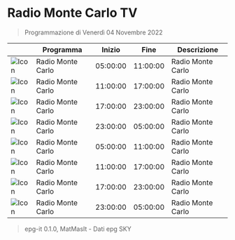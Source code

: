 # Radio Monte Carlo TV
> Programmazione di Venerdì 04 Novembre 2022

||Programma|Inizio|Fine|Descrizione|
|---|---|---|---|---|
|![Icon](https://guidatv.sky.it/uuid/Musica_Cover_Ein_MY0UX.png)|Radio Monte Carlo|05:00:00|11:00:00|Radio Monte Carlo
|![Icon](https://guidatv.sky.it/uuid/Musica_Cover_Ein_MY0UX.png)|Radio Monte Carlo|11:00:00|17:00:00|Radio Monte Carlo
|![Icon](https://guidatv.sky.it/uuid/Musica_Cover_Ein_MY0UX.png)|Radio Monte Carlo|17:00:00|23:00:00|Radio Monte Carlo
|![Icon](https://guidatv.sky.it/uuid/Musica_Cover_Ein_MY0UX.png)|Radio Monte Carlo|23:00:00|05:00:00|Radio Monte Carlo
|![Icon](https://guidatv.sky.it/uuid/Musica_Cover_Ein_MY0UX.png)|Radio Monte Carlo|05:00:00|11:00:00|Radio Monte Carlo
|![Icon](https://guidatv.sky.it/uuid/Musica_Cover_Ein_MY0UX.png)|Radio Monte Carlo|11:00:00|17:00:00|Radio Monte Carlo
|![Icon](https://guidatv.sky.it/uuid/Musica_Cover_Ein_MY0UX.png)|Radio Monte Carlo|17:00:00|23:00:00|Radio Monte Carlo
|![Icon](https://guidatv.sky.it/uuid/Musica_Cover_Ein_MY0UX.png)|Radio Monte Carlo|23:00:00|05:00:00|Radio Monte Carlo



 > epg-it 0.1.0, MatMasIt - Dati epg SKY